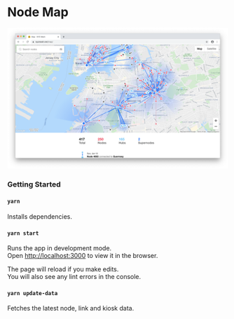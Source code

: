 # Node Map

![Screenshot of a web browser running the network map. There is a map with red and blue circles and blue lines to represent nodes and the links between them.](/image.png?raw=true "Screenshot")

### Getting Started

#### `yarn`

Installs dependencies.

#### `yarn start`

Runs the app in development mode.  
Open [http://localhost:3000](http://localhost:3000) to view it in the browser.

The page will reload if you make edits.  
You will also see any lint errors in the console.

#### `yarn update-data`

Fetches the latest node, link and kiosk data.
